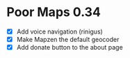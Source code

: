 Poor Maps 0.34
==============

* [x] Add voice navigation (rinigus)
* [x] Make Mapzen the default geocoder
* [x] Add donate button to the about page
